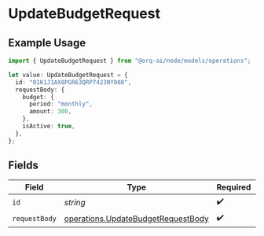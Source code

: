 # UpdateBudgetRequest

## Example Usage

```typescript
import { UpdateBudgetRequest } from "@orq-ai/node/models/operations";

let value: UpdateBudgetRequest = {
  id: "01K1J1AX8PGR63QRP7423NY008",
  requestBody: {
    budget: {
      period: "monthly",
      amount: 300,
    },
    isActive: true,
  },
};
```

## Fields

| Field                                                                                    | Type                                                                                     | Required                                                                                 | Description                                                                              | Example                                                                                  |
| ---------------------------------------------------------------------------------------- | ---------------------------------------------------------------------------------------- | ---------------------------------------------------------------------------------------- | ---------------------------------------------------------------------------------------- | ---------------------------------------------------------------------------------------- |
| `id`                                                                                     | *string*                                                                                 | :heavy_check_mark:                                                                       | Budget ID                                                                                | 01K1J1AX8PGR63QRP7423NY008                                                               |
| `requestBody`                                                                            | [operations.UpdateBudgetRequestBody](../../models/operations/updatebudgetrequestbody.md) | :heavy_check_mark:                                                                       | N/A                                                                                      |                                                                                          |